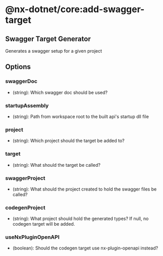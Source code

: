 # @nx-dotnet/core:add-swagger-target

## Swagger Target Generator

Generates a swagger setup for a given project

## Options

### swaggerDoc

- (string): Which swagger doc should be used?

### startupAssembly

- (string): Path from workspace root to the built api&#39;s startup dll file

### <span className="required">project</span>

- (string): Which project should the target be added to?

### target

- (string): What should the target be called?

### swaggerProject

- (string): What should the project created to hold the swagger files be called?

### codegenProject

- (string): What project should hold the generated types? If null, no codegen target will be added.

### useNxPluginOpenAPI

- (boolean): Should the codegen target use nx-plugin-openapi instead?
